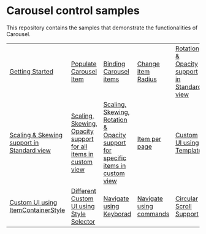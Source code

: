 # Carousel control samples

This repository contains the samples that demonstrate the functionalities of Carousel.

<table>
 <tr>
  <td><a href="Samples/CarouselItem-Selection">Getting Started</a></td>
  <td><a href="Samples/CarouselItem-Selection">Populate Carousel Item</a></td>
  <td><a href="Samples/Binding">Binding Carousel items</a></td>
  <td><a href="Samples/StandardPath">Change item Radius</a></td>
  <td><a href="Samples/StandardPath">Rotation & Opacity support in Standard view</a> 
 </tr>
 <tr>
  <td><a href="Samples/StandardPath">Scaling & Skewing support in Standard view</a></td>
  <td><a href="Samples/CustomPath_customization">Scaling, Skewing, Opacity support for all items in custom view</a></td>
  <td><a href="Samples/CustomPath">Scaling, Skewing, Rotation & Opacity support for specific items in custom view</a></td>
  <td><a href="Samples/CustomPath">Item per page</a></td>
  <td><a href="Samples/Binding>Change Custom Path</a></td>
  <td><a href="Samples/ItemTemplate">Custom UI using Template</a></td>
 </tr>
 <tr>
  <td><a href="Samples/ItemContainerStyle">Custom UI using ItemContainerStyle</a></td>
  <td><a href="Samples/ItemContainerStyleSelector">Different Custom UI using Style Selector</a></td>
  <td><a href="Samples/Carousel-Scrolling">Navigate using Keyborad</a></td>
  <td><a href="Samples/Carousel-Scrolling">Navigate using commands</a></td>
  <td><a href="Samples/Carousel-Scrolling">Circular Scroll Support</a></td>
 </tr>
</table>
